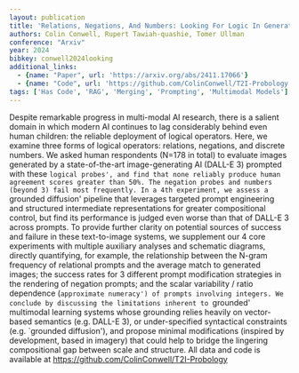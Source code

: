 ```yaml
---
layout: publication
title: 'Relations, Negations, And Numbers: Looking For Logic In Generative Text-to-image Models'
authors: Colin Conwell, Rupert Tawiah-quashie, Tomer Ullman
conference: "Arxiv"
year: 2024
bibkey: conwell2024looking
additional_links:
  - {name: "Paper", url: 'https://arxiv.org/abs/2411.17066'}
  - {name: "Code", url: 'https://github.com/ColinConwell/T2I-Probology'}
tags: ['Has Code', 'RAG', 'Merging', 'Prompting', 'Multimodal Models']
---
```

Despite remarkable progress in multi-modal AI research, there is a salient
domain in which modern AI continues to lag considerably behind even human
children: the reliable deployment of logical operators. Here, we examine three
forms of logical operators: relations, negations, and discrete numbers. We
asked human respondents (N=178 in total) to evaluate images generated by a
state-of-the-art image-generating AI (DALL-E 3) prompted with these `logical
probes', and find that none reliably produce human agreement scores greater
than 50%. The negation probes and numbers (beyond 3) fail most frequently. In
a 4th experiment, we assess a `grounded diffusion' pipeline that leverages
targeted prompt engineering and structured intermediate representations for
greater compositional control, but find its performance is judged even worse
than that of DALL-E 3 across prompts. To provide further clarity on potential
sources of success and failure in these text-to-image systems, we supplement
our 4 core experiments with multiple auxiliary analyses and schematic diagrams,
directly quantifying, for example, the relationship between the N-gram
frequency of relational prompts and the average match to generated images; the
success rates for 3 different prompt modification strategies in the rendering
of negation prompts; and the scalar variability / ratio dependence
(`approximate numeracy') of prompts involving integers. We conclude by
discussing the limitations inherent to `grounded' multimodal learning systems
whose grounding relies heavily on vector-based semantics (e.g. DALL-E 3), or
under-specified syntactical constraints (e.g. `grounded diffusion'), and
propose minimal modifications (inspired by development, based in imagery) that
could help to bridge the lingering compositional gap between scale and
structure. All data and code is available at
https://github.com/ColinConwell/T2I-Probology
